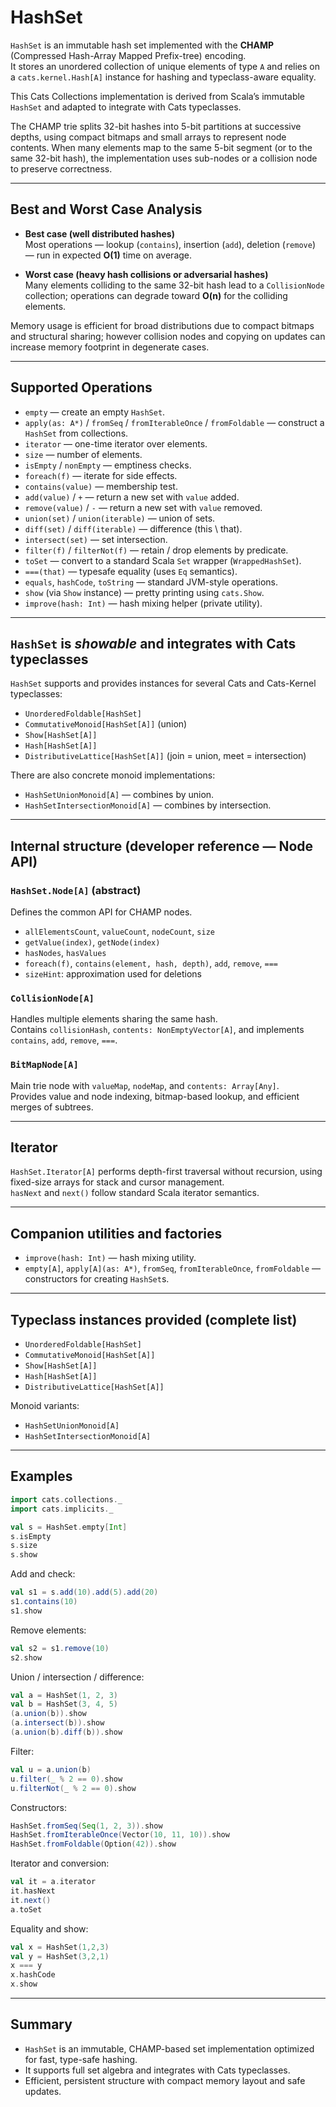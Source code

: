 # HashSet

`HashSet` is an immutable hash set implemented with the **CHAMP** (Compressed Hash-Array Mapped Prefix-tree) encoding.  
It stores an unordered collection of unique elements of type `A` and relies on a `cats.kernel.Hash[A]` instance for hashing and typeclass-aware equality.

This Cats Collections implementation is derived from Scala’s immutable `HashSet` and adapted to integrate with Cats typeclasses.

The CHAMP trie splits 32-bit hashes into 5-bit partitions at successive depths, using compact bitmaps and small arrays to represent node contents. When many elements map to the same 5-bit segment (or to the same 32-bit hash), the implementation uses sub-nodes or a collision node to preserve correctness.

---

## Best and Worst Case Analysis

- **Best case (well distributed hashes)**  
  Most operations — lookup (`contains`), insertion (`add`), deletion (`remove`) — run in expected **O(1)** time on average.

- **Worst case (heavy hash collisions or adversarial hashes)**  
  Many elements colliding to the same 32-bit hash lead to a `CollisionNode` collection; operations can degrade toward **O(n)** for the colliding elements. 

Memory usage is efficient for broad distributions due to compact bitmaps and structural sharing; however collision nodes and copying on updates can increase memory footprint in degenerate cases.

---

## Supported Operations

- `empty` — create an empty `HashSet`.
- `apply(as: A*)` / `fromSeq` / `fromIterableOnce` / `fromFoldable` — construct a `HashSet` from collections.
- `iterator` — one-time iterator over elements.
- `size` — number of elements.
- `isEmpty` / `nonEmpty` — emptiness checks.
- `foreach(f)` — iterate for side effects.
- `contains(value)` — membership test.
- `add(value)` / `+` — return a new set with `value` added.
- `remove(value)` / `-` — return a new set with `value` removed.
- `union(set)` / `union(iterable)` — union of sets.
- `diff(set)` / `diff(iterable)` — difference (this \ that).
- `intersect(set)` — set intersection.
- `filter(f)` / `filterNot(f)` — retain / drop elements by predicate.
- `toSet` — convert to a standard Scala `Set` wrapper (`WrappedHashSet`).
- `===(that)` — typesafe equality (uses `Eq` semantics).
- `equals`, `hashCode`, `toString` — standard JVM-style operations.
- `show` (via `Show` instance) — pretty printing using `cats.Show`.
- `improve(hash: Int)` — hash mixing helper (private utility).

---

## `HashSet` is *showable* and integrates with Cats typeclasses

`HashSet` supports and provides instances for several Cats and Cats-Kernel typeclasses:

- `UnorderedFoldable[HashSet]`
- `CommutativeMonoid[HashSet[A]]` (union)
- `Show[HashSet[A]]`
- `Hash[HashSet[A]]`
- `DistributiveLattice[HashSet[A]]` (join = union, meet = intersection)

There are also concrete monoid implementations:
- `HashSetUnionMonoid[A]` — combines by union.
- `HashSetIntersectionMonoid[A]` — combines by intersection.

---

## Internal structure (developer reference — Node API)

### `HashSet.Node[A]` (abstract)

Defines the common API for CHAMP nodes.

- `allElementsCount`, `valueCount`, `nodeCount`, `size`
- `getValue(index)`, `getNode(index)`
- `hasNodes`, `hasValues`
- `foreach(f)`, `contains(element, hash, depth)`, `add`, `remove`, `===`
- `sizeHint`: approximation used for deletions

### `CollisionNode[A]`

Handles multiple elements sharing the same hash.  
Contains `collisionHash`, `contents: NonEmptyVector[A]`, and implements `contains`, `add`, `remove`, `===`.

### `BitMapNode[A]`

Main trie node with `valueMap`, `nodeMap`, and `contents: Array[Any]`.  
Provides value and node indexing, bitmap-based lookup, and efficient merges of subtrees.

---

## Iterator

`HashSet.Iterator[A]` performs depth-first traversal without recursion, using fixed-size arrays for stack and cursor management.  
`hasNext` and `next()` follow standard Scala iterator semantics.

---

## Companion utilities and factories

- `improve(hash: Int)` — hash mixing utility.
- `empty[A]`, `apply[A](as: A*)`, `fromSeq`, `fromIterableOnce`, `fromFoldable` — constructors for creating `HashSet`s.

---

## Typeclass instances provided (complete list)

- `UnorderedFoldable[HashSet]`
- `CommutativeMonoid[HashSet[A]]`
- `Show[HashSet[A]]`
- `Hash[HashSet[A]]`
- `DistributiveLattice[HashSet[A]]`

Monoid variants:
- `HashSetUnionMonoid[A]`
- `HashSetIntersectionMonoid[A]`

---

## Examples

```scala mdoc
import cats.collections._
import cats.implicits._

val s = HashSet.empty[Int]
s.isEmpty
s.size
s.show
```

Add and check:

```scala mdoc
val s1 = s.add(10).add(5).add(20)
s1.contains(10)
s1.show
```

Remove elements:

```scala mdoc
val s2 = s1.remove(10)
s2.show
```

Union / intersection / difference:

```scala mdoc
val a = HashSet(1, 2, 3)
val b = HashSet(3, 4, 5)
(a.union(b)).show
(a.intersect(b)).show
(a.union(b).diff(b)).show
```

Filter:

```scala mdoc
val u = a.union(b)
u.filter(_ % 2 == 0).show
u.filterNot(_ % 2 == 0).show
```

Constructors:

```scala mdoc
HashSet.fromSeq(Seq(1, 2, 3)).show
HashSet.fromIterableOnce(Vector(10, 11, 10)).show
HashSet.fromFoldable(Option(42)).show
```

Iterator and conversion:

```scala mdoc
val it = a.iterator
it.hasNext
it.next()
a.toSet
```

Equality and show:

```scala mdoc
val x = HashSet(1,2,3)
val y = HashSet(3,2,1)
x === y
x.hashCode
x.show
```

---

## Summary

- `HashSet` is an immutable, CHAMP-based set implementation optimized for fast, type-safe hashing.  
- It supports full set algebra and integrates with Cats typeclasses.  
- Efficient, persistent structure with compact memory layout and safe updates.


